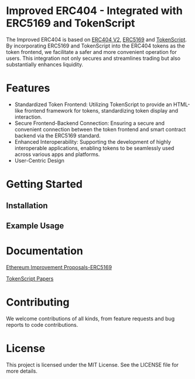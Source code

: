 # Improved ERC404 - Integrated with ERC5169 and TokenScript
The Improved ERC404 is based on [ERC404 V2](https://github.com/Pandora-Labs-Org/erc404), [ERC5169](https://eips.ethereum.org/EIPS/eip-5169an) and [TokenScript](https://github.com/SmartTokenLabs/TokenScript). By incorporating ERC5169 and TokenScript into the ERC404 tokens as the token frontend, we facilitate a safer and more convenient operation for users. This integration not only secures and streamlines trading but also substantially enhances liquidity.
# Features
- Standardized Token Frontend: Utilizing TokenScript to provide an HTML-like frontend framework for tokens, standardizing token display and interaction.
- Secure Frontend-Backend Connection: Ensuring a secure and convenient connection between the token frontend and smart contract backend via the ERC5169 standard.
- Enhanced Interoperability: Supporting the development of highly interoperable applications, enabling tokens to be seamlessly used across various apps and platforms.
- User-Centric Design
# Getting Started

## Installation

## Example Usage

# Documentation
[Ethereum Improvement Proposals-ERC5169](https://eips.ethereum.org/EIPS/eip-5169an)

[TokenScript Papers](https://github.com/SmartTokenLabs/papers/releases)
# Contributing
We welcome contributions of all kinds, from feature requests and bug reports to code contributions.
# License
This project is licensed under the MIT License. See the LICENSE file for more details.

